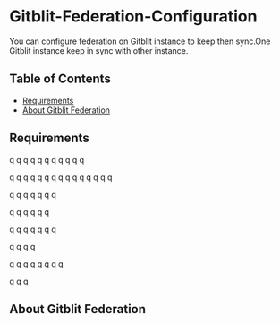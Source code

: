# Gitblit-Federation-Configuration
You can configure federation on Gitblit instance to keep then sync.One Gitblit instance keep in sync with other instance.

## Table of Contents

* [Requirements](#Requirements)
* [About Gitblit Federation](#About-Gitblit-Federation)

## Requirements
q
q
q
q
q
q
q
q
q
q
q

q
q
q
q
q
q
q
q
q
q
q
q
q
q
q

q
q
q
q
q
q
q

q
q
q
q
q
q

q
q
q
q
q
q
q

q
q
q
q

q
q
q
q
q
q
q
q

q
q
q












































































## About Gitblit Federation
